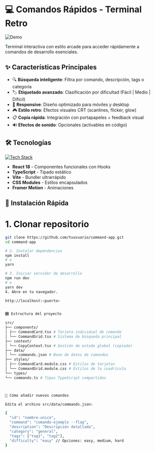 # 💻 Comandos Rápidos - Terminal Retro

![Demo](https://command-app.netlify.app)

Terminal interactiva con estilo arcade para acceder rápidamente a comandos de desarrollo esenciales.

## ✨ Características Principales

- 🔍 **Búsqueda inteligente**: Filtra por comando, descripción, tags o categoría
- 🏷️ **Etiquetado avanzado**: Clasificación por dificultad (Fácil | Medio | Difícil)
- 📱 **Responsive**: Diseño optimizado para móviles y desktop
- 🎮 **Estilo retro**: Efectos visuales CRT (scanlines, flicker, glow)
- 📋 **Copia rápida**: Integración con portapapeles + feedback visual
- 🔊 **Efectos de sonido**: Opcionales (activables en código)

## 🛠️ Tecnologías

[![Tech Stack](https://skillicons.dev/icons?i=react,ts,vite,css,github,vercel&theme=dark)](https://skillicons.dev)

- **React 18** - Componentes funcionales con Hooks
- **TypeScript** - Tipado estático
- **Vite** - Bundler ultrarrápido
- **CSS Modules** - Estilos encapsulados
- **Framer Motion** - Animaciones

## 🚀 Instalación Rápida


# 1. Clonar repositorio
```bash
git clone https://github.com/tuusuario/command-app.git
cd command-app

# 2. Instalar dependencias
npm install
# o
yarn

# 3. Iniciar servidor de desarrollo
npm run dev
# o
yarn dev
4. Abre en tu navegador.

http://localhost:<puerto>


🎛️ Estructura del proyecto

src/
├── components/
│ ├── CommandCard.tsx # Tarjeta individual de comando
│ └── CommandGrid.tsx # Sistema de búsqueda principal
├── context/
│ └── CopyContext.tsx # Gestión de estado global (copiado)
├── data/
│ └── commands.json # Base de datos de comandos
├── styles/
│ ├── CommandCard.module.css # Estilos de tarjetas
│ └── CommandGrid.module.css # Estilos de la cuadrícula
└── types/
└── commands.ts # Tipos TypeScript compartidos



🔧 Cómo añadir nuevos comandos

Edita el archivo src/data/commands.json:

{
  "id": "nombre-unico",
  "command": "comando-ejemplo --flag",
  "description": "Descripción detallada",
  "category": "general",
  "tags": ["tag1", "tag2"],
  "difficulty": "easy" // Opciones: easy, medium, hard
}